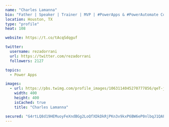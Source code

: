```yaml
---
name: "Charles Lamanna"
bio: "Father | Speaker | Trainer | MVP | #PowerApps & #PowerAutomate Community Super User | YouTuber Right-pointing triangle http://youtube.com/c/rezadorrani | Learn - Share - Clockwise rightwards and leftwards open circle arrows"
location: Houston, TX
type: "profile"
heat: 108

website: https://t.co/tAcqSdqguf

twitter:
  username: rezadorrani
  url: https://twitter.com/rezadorrani
  followers: 2127

topics:
  - Power Apps

images:
  - url: https://pbs.twimg.com/profile_images/1063114045270777856/qeT-jpWr_400x400.jpg
    width: 400
    height: 400
    isCached: true
    title: "Charles Lamanna"

secured: "G4rtLQ8d19HEMuoyFeXndBGg2LoQfXDkDkRjPKn3v9kxP6BW6eP0nlbqJ1QAFNZRceeiHl8E4rx+CD5q7MzmDZwYAS4SgCUQjWNsVxQJx5u9+FuJScCC5QEXKVFQbsqwD+qX7PMq97AKhl4JiecVDsqeq6tbT4UvYbAH7OkMlrrwWl2XO+kF31SXeSmxv5NgQvHf3amx25qqenzbi0Xz7+lqD6tp+1hQh79jEsy+XoJUYxT9Hh54uwZafMbFfygd8Hf28FWgI1zr8kUGDvSn9Tpt48kgaZm+dLr3M7TwEdhQ2OofcRMPHsE0AcovcDxn4g6vC0zsKjXsbdqxgJ7ciUprdBN2Iv6Y7iHJNvMunMAX3ZHj7Er+JYaPTjG7dxtMPP3LHVTiayNNN4JRtlGL/6xNK9WBef5oaZMtky1fTcU=;0pnoKE6tfSzxEALVepKUMQ=="
---
```


